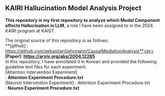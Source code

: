 ## KAIRI Hallucination Model Analysis Project
**This repository is my first repository to analyze which Model Component affects Hallucination in LLM**, a role I have been assigned to in the 2024 KAIRI program at KAIST.

The original source of this repository is as follows.<br>
**[github] : https://github.com/sebastianGehrmann/CausalMediationAnalysis**<br>
**[Paper]: https://arxiv.org/abs/2004.12265**
<br>
In this repository, I have annotated it in Korean and provided the following guideline text files for each experiment.<br>
[Attention Intervention Experiment]<br>
: **Attention Experiment Procedure.txt**<br>
[Neuron Intervention Experiment] : Attention Experiment Procedure.txt<br>
: **Neuron Experiment Procedure.txt**<br>
